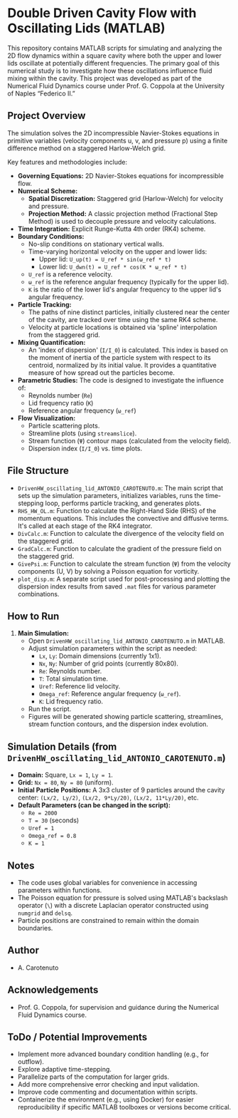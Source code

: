# Double Driven Cavity Flow with Oscillating Lids (MATLAB)

This repository contains MATLAB scripts for simulating and analyzing the 2D flow dynamics within a square cavity where both the upper and lower lids oscillate at potentially different frequencies. The primary goal of this numerical study is to investigate how these oscillations influence fluid mixing within the cavity. This project was developed as part of the Numerical Fluid Dynamics course under Prof. G. Coppola at the University of Naples “Federico II.”

## Project Overview

The simulation solves the 2D incompressible Navier-Stokes equations in primitive variables (velocity components u, v, and pressure p) using a finite difference method on a staggered Harlow-Welch grid.

Key features and methodologies include:

*   **Governing Equations:** 2D Navier-Stokes equations for incompressible flow.
*   **Numerical Scheme:**
    *   **Spatial Discretization:** Staggered grid (Harlow-Welch) for velocity and pressure.
    *   **Projection Method:** A classic projection method (Fractional Step Method) is used to decouple pressure and velocity calculations.
*   **Time Integration:** Explicit Runge-Kutta 4th order (RK4) scheme.
*   **Boundary Conditions:**
    *   No-slip conditions on stationary vertical walls.
    *   Time-varying horizontal velocity on the upper and lower lids:
        *   Upper lid: `U_up(t) = U_ref * sin(ω_ref * t)`
        *   Lower lid: `U_dwn(t) = U_ref * cos(K * ω_ref * t)`
    *   `U_ref` is a reference velocity.
    *   `ω_ref` is the reference angular frequency (typically for the upper lid).
    *   `K` is the ratio of the lower lid's angular frequency to the upper lid's angular frequency.
*   **Particle Tracking:**
    *   The paths of nine distinct particles, initially clustered near the center of the cavity, are tracked over time using the same RK4 scheme.
    *   Velocity at particle locations is obtained via 'spline' interpolation from the staggered grid.
*   **Mixing Quantification:**
    *   An 'index of dispersion' (`I/I_0`) is calculated. This index is based on the moment of inertia of the particle system with respect to its centroid, normalized by its initial value. It provides a quantitative measure of how spread out the particles become.
*   **Parametric Studies:** The code is designed to investigate the influence of:
    *   Reynolds number (`Re`)
    *   Lid frequency ratio (`K`)
    *   Reference angular frequency (`ω_ref`)
*   **Flow Visualization:**
    *   Particle scattering plots.
    *   Streamline plots (using `streamslice`).
    *   Stream function (`Ψ`) contour maps (calculated from the velocity field).
    *   Dispersion index (`I/I_0`) vs. time plots.

## File Structure

*   `DrivenHW_oscillating_lid_ANTONIO_CAROTENUTO.m`: The main script that sets up the simulation parameters, initializes variables, runs the time-stepping loop, performs particle tracking, and generates plots.
*   `RHS_HW_OL.m`: Function to calculate the Right-Hand Side (RHS) of the momentum equations. This includes the convective and diffusive terms. It's called at each stage of the RK4 integrator.
*   `DivCalc.m`: Function to calculate the divergence of the velocity field on the staggered grid.
*   `GradCalc.m`: Function to calculate the gradient of the pressure field on the staggered grid.
*   `GivePsi.m`: Function to calculate the stream function (`Ψ`) from the velocity components (U, V) by solving a Poisson equation for vorticity.
*   `plot_disp.m`: A separate script used for post-processing and plotting the dispersion index results from saved `.mat` files for various parameter combinations.


## How to Run

1.  **Main Simulation:**
    *   Open `DrivenHW_oscillating_lid_ANTONIO_CAROTENUTO.m` in MATLAB.
    *   Adjust simulation parameters within the script as needed:
        *   `Lx`, `Ly`: Domain dimensions (currently 1x1).
        *   `Nx`, `Ny`: Number of grid points (currently 80x80).
        *   `Re`: Reynolds number.
        *   `T`: Total simulation time.
        *   `Uref`: Reference lid velocity.
        *   `Omega_ref`: Reference angular frequency (`ω_ref`).
        *   `K`: Lid frequency ratio.
    *   Run the script.
    *   Figures will be generated showing particle scattering, streamlines, stream function contours, and the dispersion index evolution.

## Simulation Details (from `DrivenHW_oscillating_lid_ANTONIO_CAROTENUTO.m`)

*   **Domain:** Square, `Lx = 1`, `Ly = 1`.
*   **Grid:** `Nx = 80`, `Ny = 80` (uniform).
*   **Initial Particle Positions:** A 3x3 cluster of 9 particles around the cavity center:
    `(Lx/2, Ly/2)`, `(Lx/2, 9*Ly/20)`, `(Lx/2, 11*Ly/20)`, etc.
*   **Default Parameters (can be changed in the script):**
    *   `Re = 2000`
    *   `T = 30` (seconds)
    *   `Uref = 1`
    *   `Omega_ref = 0.8`
    *   `K = 1`

## Notes

*   The code uses global variables for convenience in accessing parameters within functions.
*   The Poisson equation for pressure is solved using MATLAB's backslash operator (`\`) with a discrete Laplacian operator constructed using `numgrid` and `delsq`.
*   Particle positions are constrained to remain within the domain boundaries.

## Author

*   A. Carotenuto

## Acknowledgements

*   Prof. G. Coppola, for supervision and guidance during the Numerical Fluid Dynamics course.

## ToDo / Potential Improvements

*   Implement more advanced boundary condition handling (e.g., for outflow).
*   Explore adaptive time-stepping.
*   Parallelize parts of the computation for larger grids.
*   Add more comprehensive error checking and input validation.
*   Improve code commenting and documentation within scripts.
*   Containerize the environment (e.g., using Docker) for easier reproducibility if specific MATLAB toolboxes or versions become critical.
